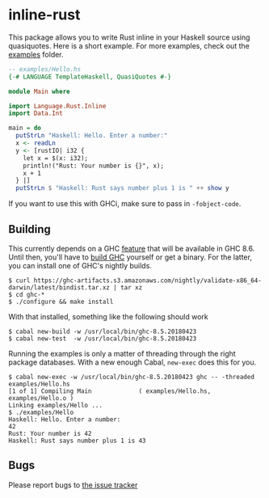 # inline-rust

This package allows you to write Rust inline in your Haskell source using
quasiquotes. Here is a short example. For more examples, check out the
[examples](examples) folder.

```haskell
-- examples/Hello.hs
{-# LANGUAGE TemplateHaskell, QuasiQuotes #-}

module Main where

import Language.Rust.Inline
import Data.Int

main = do
  putStrLn "Haskell: Hello. Enter a number:"
  x <- readLn
  y <- [rustIO| i32 {
    let x = $(x: i32);
    println!("Rust: Your number is {}", x);
    x + 1
  } |]
  putStrLn $ "Haskell: Rust says number plus 1 is " ++ show y

```

If you want to use this with GHCi, make sure to pass in `-fobject-code`.

## Building

This currently depends on a GHC [feature][1] that will be available in GHC 8.6.
Until then, you'll have to [build GHC][0] yourself or get a binary. For the
latter, you can install one of GHC's nightly builds.

    $ curl https://ghc-artifacts.s3.amazonaws.com/nightly/validate-x86_64-darwin/latest/bindist.tar.xz | tar xz
    $ cd ghc-*
    $ ./configure && make install

With that installed, something like the following should work

    $ cabal new-build -w /usr/local/bin/ghc-8.5.20180423
    $ cabal new-test  -w /usr/local/bin/ghc-8.5.20180423

Running the examples is only a matter of threading through the right package
databases. With a new enough Cabal, `new-exec` does this for you.

    $ cabal new-exec -w /usr/local/bin/ghc-8.5.20180423 ghc -- -threaded examples/Hello.hs
    [1 of 1] Compiling Main             ( examples/Hello.hs, examples/Hello.o )
    Linking examples/Hello ...
    $ ./examples/Hello
    Haskell: Hello. Enter a number:
    42
    Rust: Your number is 42
    Haskell: Rust says number plus 1 is 43

## Bugs

Please report bugs to [the issue tracker][4]

[0]: https://ghc.haskell.org/trac/ghc/wiki/Building
[1]: https://phabricator.haskell.org/D4217
[2]: https://github.com/harpocrates/inline-rust/tree/master/examples
[3]: https://github.com/harpocrates/language-rust
[4]: https://github.com/harpocrates/inline-rust/issues
